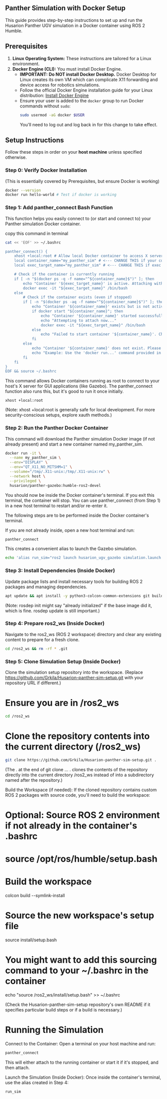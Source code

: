 ## Panther Simulation with Docker Setup

This guide provides step-by-step instructions to set up and run the Husarion Panther UGV simulation in a Docker container using ROS 2 Humble.

## Prerequisites

1.  **Linux Operating System:** These instructions are tailored for a Linux environment.
2.  **Docker Engine (CLI):** You must install Docker Engine.
    *   **IMPORTANT:** **Do NOT install Docker Desktop.** Docker Desktop for Linux creates its own VM which can complicate X11 forwarding and device access for robotics simulations.
    *   Follow the official Docker Engine installation guide for your Linux distribution: [Install Docker Engine](https://docs.docker.com/desktop/setup/install/linux/ubuntu/)
    *   Ensure your user is added to the `docker` group to run Docker commands without `sudo`:
        ```bash
        sudo usermod -aG docker $USER
        ```
        You'll need to log out and log back in for this change to take effect.

## Setup Instructions

Follow these steps in order on your **host machine** unless specified otherwise.

### Step 0: Verify Docker Installation

(This is essentially covered by Prerequisites, but ensure Docker is working)

```bash
docker --version
docker run hello-world # Test if docker is working
```
### Step 1: Add panther_connect Bash Function

This function helps you easily connect to (or start and connect to) your Panther simulation Docker container.

copy this command in terminal
```bash
cat << 'EOF' >> ~/.bashrc

panther_connect() {
    xhost +local:root # Allow local Docker container to access X server
    local container_name="my_panther_sim" # <--- CHANGE THIS if your container name is different
    local exec_target_name="my_panther_sim" # <--- CHANGE THIS if exec target is different from start target (usually the same)

    # Check if the container is currently running
    if [ -n "$(docker ps -q -f name="^${container_name}$")" ]; then
        echo "Container '${exec_target_name}' is active. Attaching with exec..."
        docker exec -it "${exec_target_name}" /bin/bash
    else
        # Check if the container exists (even if stopped)
        if [ -n "$(docker ps -aq -f name="^${container_name}$")" ]; then
            echo "Container '${container_name}' exists but is not active. Starting..."
            if docker start "${container_name}"; then
                echo "Container '${container_name}' started successfully."
                echo "Attempting to attach now..."
                docker exec -it "${exec_target_name}" /bin/bash
            else
                echo "Failed to start container '${container_name}'. Check Docker logs."
            fi
        else
            echo "Container '${container_name}' does not exist. Please create or run it first."
            echo "Example: Use the 'docker run...' command provided in the setup instructions."
        fi
    fi
}
EOF && source ~/.bashrc
```

This command allows Docker containers running as root to connect to your host's X server for GUI applications (like Gazebo). The panther_connect function also runs this, but it's good to run it once initially.
```
xhost +local:root
```


(Note: xhost +local:root is generally safe for local development. For more security-conscious setups, explore xauth methods.)

### Step 2: Run the Panther Docker Container

This command will download the Panther simulation Docker image (if not already present) and start a new container named my_panther_sim.
```bash
docker run -it \
  --name my_panther_sim \
  --env="DISPLAY" \
  --env="QT_X11_NO_MITSHM=1" \
  --volume="/tmp/.X11-unix:/tmp/.X11-unix:rw" \
  --network host \
  --privileged \
  husarion/panther-gazebo:humble-ros2-devel
```

You should now be inside the Docker container's terminal. If you exit this terminal, the container will stop. You can use panther_connect (from Step 1) in a new host terminal to restart and/or re-enter it.

The following steps are to be performed inside the Docker container's terminal.

If you are not already inside, open a new host terminal and run:
```bash
panther_connect
```

This creates a convenient alias to launch the Gazebo simulation.
```bash
echo 'alias run_sim="ros2 launch husarion_ugv_gazebo simulation.launch.py"' >> ~/.bashrc && source ~/.bashrc
```
### Step 3: Install Dependencies (Inside Docker)

Update package lists and install necessary tools for building ROS 2 packages and managing dependencies.
```bash
apt update && apt install -y python3-colcon-common-extensions git build-essential nano gedit python3-rosdep && rosdep init && rosdep update
```
(Note: rosdep init might say "already initialized" if the base image did it, which is fine. rosdep update is still important.)

### Step 4: Prepare ros2_ws (Inside Docker)

Navigate to the ros2_ws (ROS 2 workspace) directory and clear any existing content to prepare for a fresh clone.
```bash
cd /ros2_ws && rm -rf * .git
```
### Step 5: Clone Simulation Setup (Inside Docker)

Clone the simulation setup repository into the workspace.
(Replace https://github.com/Grkila/Husarion-panther-sim-setup.git with your repository URL if different.)

# Ensure you are in /ros2_ws
```bash
cd /ros2_ws
```
# Clone the repository contents into the current directory (/ros2_ws)
```bash
git clone https://github.com/Grkila/Husarion-panther-sim-setup.git .
```

(The . at the end of git clone ... . clones the contents of the repository directly into the current directory /ros2_ws instead of into a subdirectory named after the repository.)

Build the Workspace (if needed):
If the cloned repository contains custom ROS 2 packages with source code, you'll need to build the workspace:

# Optional: Source ROS 2 environment if not already in the container's .bashrc
# source /opt/ros/humble/setup.bash

# Build the workspace
colcon build --symlink-install

# Source the new workspace's setup file
source install/setup.bash
# You might want to add this sourcing command to your ~/.bashrc in the container
echo "source /ros2_ws/install/setup.bash" >> ~/.bashrc



(Check the Husarion-panther-sim-setup repository's own README if it specifies particular build steps or if a build is necessary.)

# Running the Simulation

Connect to the Container:
Open a terminal on your host machine and run:
```bash 
panther_connect
````
This will either attach to the running container or start it if it's stopped, and then attach.

Launch the Simulation (Inside Docker):
Once inside the container's terminal, use the alias created in Step 4:
```bash
run_sim
```

